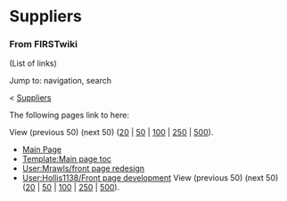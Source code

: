 # Suppliers

### From FIRSTwiki

(List of links)

Jump to: navigation, search

&lt; [Suppliers](/index.php?title=Suppliers&redirect=no "Suppliers" )  

The following pages link to here:

View (previous 50) (next 50)
([20](/index.php?title=Special:Whatlinkshere/Suppliers&limit=20&from=0
"Special:Whatlinkshere/Suppliers" ) |
[50](/index.php?title=Special:Whatlinkshere/Suppliers&limit=50&from=0
"Special:Whatlinkshere/Suppliers" ) |
[100](/index.php?title=Special:Whatlinkshere/Suppliers&limit=100&from=0
"Special:Whatlinkshere/Suppliers" ) |
[250](/index.php?title=Special:Whatlinkshere/Suppliers&limit=250&from=0
"Special:Whatlinkshere/Suppliers" ) |
[500](/index.php?title=Special:Whatlinkshere/Suppliers&limit=500&from=0
"Special:Whatlinkshere/Suppliers" )).

  * [Main Page](/index.php/Main_Page "Main Page" )
  * [Template:Main page toc](/index.php/Template:Main_page_toc "Template:Main page toc" )
  * [User:Mrawls/front page redesign](/index.php/User:Mrawls/front_page_redesign "User:Mrawls/front page redesign" )
  * [User:Hollis1138/Front page development](/index.php/User:Hollis1138/Front_page_development "User:Hollis1138/Front page development" )
View (previous 50) (next 50)
([20](/index.php?title=Special:Whatlinkshere/Suppliers&limit=20&from=0
"Special:Whatlinkshere/Suppliers" ) |
[50](/index.php?title=Special:Whatlinkshere/Suppliers&limit=50&from=0
"Special:Whatlinkshere/Suppliers" ) |
[100](/index.php?title=Special:Whatlinkshere/Suppliers&limit=100&from=0
"Special:Whatlinkshere/Suppliers" ) |
[250](/index.php?title=Special:Whatlinkshere/Suppliers&limit=250&from=0
"Special:Whatlinkshere/Suppliers" ) |
[500](/index.php?title=Special:Whatlinkshere/Suppliers&limit=500&from=0
"Special:Whatlinkshere/Suppliers" )).

